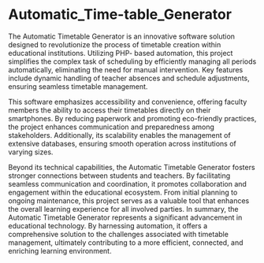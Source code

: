 # Automatic_Time-table_Generator
The Automatic Timetable Generator is an innovative software solution designed to revolutionize the process of timetable creation within educational institutions. Utilizing PHP- based automation, this project simplifies the complex task of scheduling by efficiently managing all periods automatically, eliminating the need for manual intervention. Key features include dynamic handling of teacher absences and schedule adjustments, ensuring seamless timetable management.

This software emphasizes accessibility and convenience, offering faculty members the ability to access their timetables directly on their smartphones. By reducing paperwork and promoting eco-friendly practices, the project enhances communication and preparedness among stakeholders. Additionally, its scalability enables the management of extensive databases, ensuring smooth operation across institutions of varying sizes. 

Beyond its technical capabilities, the Automatic Timetable Generator fosters stronger connections between students and teachers. By facilitating seamless communication and coordination, it promotes collaboration and engagement within the educational ecosystem. From initial planning to ongoing maintenance, this project serves as a valuable tool that enhances the overall learning experience for all involved parties. 
In summary, the Automatic Timetable Generator represents a significant advancement in educational technology. By harnessing automation, it offers a comprehensive solution to the challenges associated with timetable management, ultimately contributing to a more efficient, connected, and enriching learning environment.
